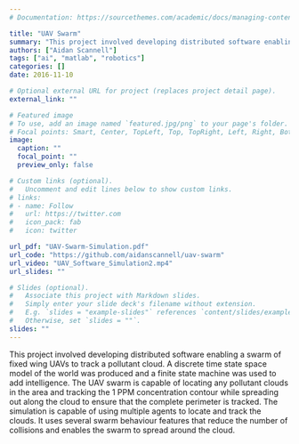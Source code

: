 ```yaml
---
# Documentation: https://sourcethemes.com/academic/docs/managing-content/

title: "UAV Swarm"
summary: "This project involved developing distributed software enabling a swarm of fixed wing UAVs to track a pollutant cloud. A discrete time state space model of the world was produced and a finite state machine was used to add intelligence."
authors: ["Aidan Scannell"]
tags: ["ai", "matlab", "robotics"]
categories: []
date: 2016-11-10

# Optional external URL for project (replaces project detail page).
external_link: ""

# Featured image
# To use, add an image named `featured.jpg/png` to your page's folder.
# Focal points: Smart, Center, TopLeft, Top, TopRight, Left, Right, BottomLeft, Bottom, BottomRight.
image:
  caption: ""
  focal_point: ""
  preview_only: false

# Custom links (optional).
#   Uncomment and edit lines below to show custom links.
# links:
# - name: Follow
#   url: https://twitter.com
#   icon_pack: fab
#   icon: twitter

url_pdf: "UAV-Swarm-Simulation.pdf"
url_code: "https://github.com/aidanscannell/uav-swarm"
url_video: "UAV_Software_Simulation2.mp4"
url_slides: ""

# Slides (optional).
#   Associate this project with Markdown slides.
#   Simply enter your slide deck's filename without extension.
#   E.g. `slides = "example-slides"` references `content/slides/example-slides.md`.
#   Otherwise, set `slides = ""`.
slides: ""
---
```


This project involved developing distributed
software enabling a swarm of fixed wing UAVs to track a pollutant
cloud. A discrete time state space model of the world was produced and a finite state
machine was used to add intelligence.
The UAV swarm is capable of locating any pollutant clouds in the area and tracking the 1
PPM concentration contour
while spreading out along the cloud to ensure that the complete perimeter is tracked.
The simulation is capable of using multiple agents to locate and track the clouds.
It uses several swarm behaviour features that reduce the number of collisions and
enables the swarm to spread around
the cloud.
